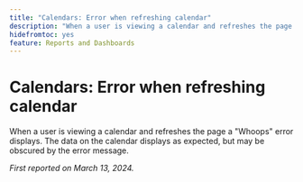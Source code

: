 ```yaml
---
title: "Calendars: Error when refreshing calendar"
description: "When a user is viewing a calendar and refreshes the page a Whoops error displays. The data on the calendar displays as expected, but may be obscured by the error message."
hidefromtoc: yes
feature: Reports and Dashboards
---
```


# Calendars: Error when refreshing calendar

When a user is viewing a calendar and refreshes the page a "Whoops" error displays. The data on the calendar displays as expected, but may be obscured by the error message.

_First reported on March 13, 2024._
